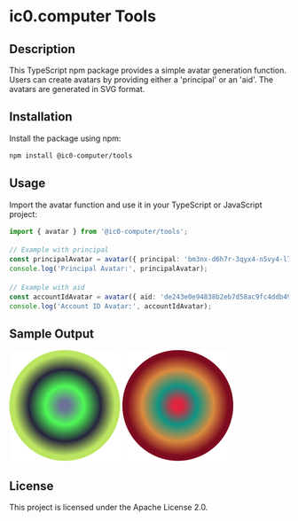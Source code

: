 # ic0.computer Tools

## Description

This TypeScript npm package provides a simple avatar generation function. Users can create avatars by providing either a 'principal' or an 'aid'. The avatars are generated in SVG format.

## Installation

Install the package using npm:

```bash
npm install @ic0-computer/tools
```

## Usage

Import the avatar function and use it in your TypeScript or JavaScript project:

```ts
import { avatar } from '@ic0-computer/tools';

// Example with principal
const principalAvatar = avatar({ principal: 'bm3nx-d6h7r-3qyx4-n5vy4-l7vrn-45nr4-ys52j-rjpi4-2lgbt-qvkvr-eqe' });
console.log('Principal Avatar:', principalAvatar);

// Example with aid
const accountIdAvatar = avatar({ aid: 'de243e0e94838b2eb7d58ac9fc4ddb4988665e4360451c51a76bda8a3f7e0b1f' });
console.log('Account ID Avatar:', accountIdAvatar);

```

## Sample Output

![Principal SVG](./sample/principal.svg)
![Account ID SVG](./sample/account-id.svg)

## License

This project is licensed under the Apache License 2.0.